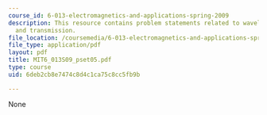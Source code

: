 ```yaml
---
course_id: 6-013-electromagnetics-and-applications-spring-2009
description: This resource contains problem statements related to wavelength, voltage
  and transmission.
file_location: /coursemedia/6-013-electromagnetics-and-applications-spring-2009/6deb2cb8e7474c8d4c1ca75c8cc5fb9b_MIT6_013S09_pset05.pdf
file_type: application/pdf
layout: pdf
title: MIT6_013S09_pset05.pdf
type: course
uid: 6deb2cb8e7474c8d4c1ca75c8cc5fb9b

---
```

None
